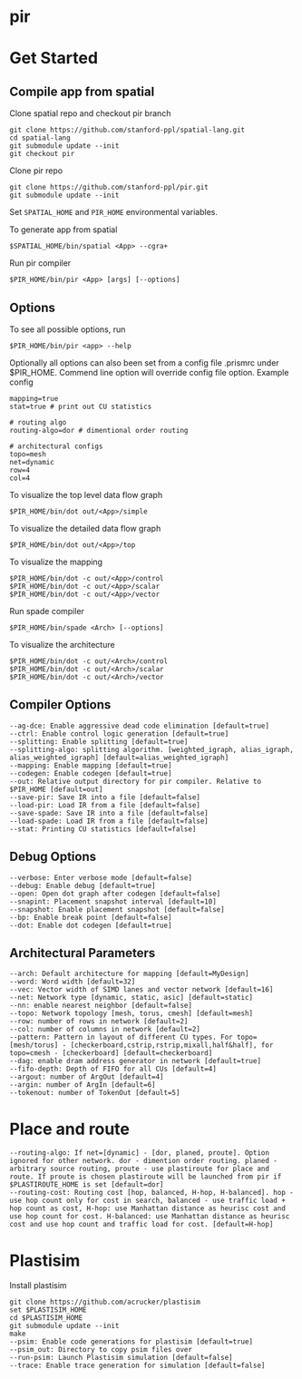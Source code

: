 # pir

# Get Started
## Compile app from spatial
Clone spatial repo and checkout pir branch
```
git clone https://github.com/stanford-ppl/spatial-lang.git
cd spatial-lang
git submodule update --init
git checkout pir
```

Clone pir repo
```
git clone https://github.com/stanford-ppl/pir.git
git submodule update --init
```
Set `SPATIAL_HOME` and `PIR_HOME` environmental variables.

To generate app from spatial
```
$SPATIAL_HOME/bin/spatial <App> --cgra+
```
Run pir compiler
```
$PIR_HOME/bin/pir <App> [args] [--options]
```
## Options
To see all possible options, run
```
$PIR_HOME/bin/pir <app> --help
```
Optionally all options can also been set from a config file .prismrc under $PIR_HOME.
Commend line option will override config file option. Example config
```
mapping=true
stat=true # print out CU statistics

# routing algo
routing-algo=dor # dimentional order routing

# architectural configs
topo=mesh
net=dynamic
row=4
col=4
```

To visualize the top level data flow graph
```
$PIR_HOME/bin/dot out/<App>/simple
```
To visualize the detailed data flow graph
```
$PIR_HOME/bin/dot out/<App>/top
```
To visualize the mapping
```
$PIR_HOME/bin/dot -c out/<App>/control
$PIR_HOME/bin/dot -c out/<App>/scalar
$PIR_HOME/bin/dot -c out/<App>/vector
```
Run spade compiler
```
$PIR_HOME/bin/spade <Arch> [--options]
```
To visualize the architecture
```
$PIR_HOME/bin/dot -c out/<Arch>/control
$PIR_HOME/bin/dot -c out/<Arch>/scalar
$PIR_HOME/bin/dot -c out/<Arch>/vector
```

## Compiler Options
```
--ag-dce: Enable aggressive dead code elimination [default=true]
--ctrl: Enable control logic generation [default=true]
--splitting: Enable splitting [default=true]
--splitting-algo: splitting algorithm. [weighted_igraph, alias_igraph, alias_weighted_igraph] [default=alias_weighted_igraph]
--mapping: Enable mapping [default=true]
--codegen: Enable codegen [default=true]
--out: Relative output directory for pir compiler. Relative to $PIR_HOME [default=out]
--save-pir: Save IR into a file [default=false]
--load-pir: Load IR from a file [default=false]
--save-spade: Save IR into a file [default=false]
--load-spade: Load IR from a file [default=false]
--stat: Printing CU statistics [default=false]
```

## Debug Options
```
--verbose: Enter verbose mode [default=false]
--debug: Enable debug [default=true]
--open: Open dot graph after codegen [default=false]
--snapint: Placement snapshot interval [default=10]
--snapshot: Enable placement snapshot [default=false]
--bp: Enable break point [default=false]
--dot: Enable dot codegen [default=true]
```

## Architectural Parameters
```
--arch: Default architecture for mapping [default=MyDesign]
--word: Word width [default=32]
--vec: Vector width of SIMD lanes and vector network [default=16]
--net: Network type [dynamic, static, asic] [default=static]
--nn: enable nearest neighbor [default=false]
--topo: Network topology [mesh, torus, cmesh] [default=mesh]
--row: number of rows in network [default=2]
--col: number of columns in network [default=2]
--pattern: Pattern in layout of different CU types. For topo=[mesh/torus] - [checkerboard,cstrip,rstrip,mixall,half&half], for topo=cmesh - [checkerboard] [default=checkerboard]
--dag: enable dram address generator in network [default=true]
--fifo-depth: Depth of FIFO for all CUs [default=4]
--argout: number of ArgOut [default=4]
--argin: number of ArgIn [default=6]
--tokenout: number of TokenOut [default=5]
```

# Place and route
```
--routing-algo: If net=[dynamic] - [dor, planed, proute]. Option ignored for other network. dor - dimention order routing. planed - arbitrary source routing, proute - use plastiroute for place and route. If proute is chosen plastiroute will be launched from pir if $PLASTIROUTE_HOME is set [default=dor]
--routing-cost: Routing cost [hop, balanced, H-hop, H-balanced]. hop - use hop count only for cost in search, balanced - use traffic load + hop count as cost, H-hop: use Manhattan distance as heurisc cost and use hop count for cost. H-balanced: use Manhattan distance as heurisc cost and use hop count and traffic load for cost. [default=H-hop]
```

# Plastisim
Install plastisim
```
git clone https://github.com/acrucker/plastisim
set $PLASTISIM_HOME
cd $PLASTISIM_HOME
git submodule update --init
make
--psim: Enable code generations for plastisim [default=true]
--psim_out: Directory to copy psim files over 
--run-psim: Launch Plastisim simulation [default=false]
--trace: Enable trace generation for simulation [default=false]
```


